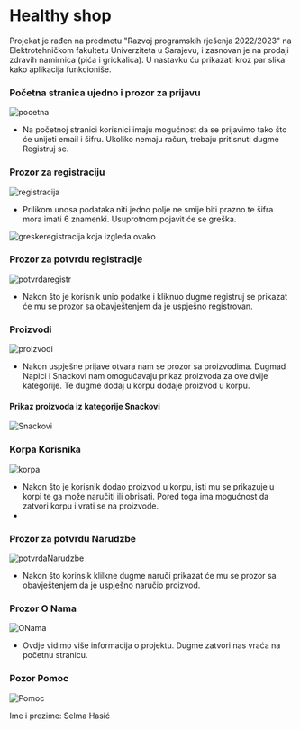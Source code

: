 # Healthy shop


Projekat je rađen na predmetu "Razvoj programskih rješenja 2022/2023" na Elektrotehničkom fakultetu Univerziteta u Sarajevu,
i zasnovan je na prodaji zdravih namirnica (pića i grickalica).
U nastavku ću prikazati kroz par slika kako aplikacija funkcioniše.

### Početna stranica ujedno i prozor za prijavu
![pocetna](https://github.com/shasic2/Project_2023/assets/101181938/aa996cb5-e675-42f6-8af4-40bf0832cfe1)

* Na početnoj stranici korisnici imaju mogućnost da se prijavimo tako što će unijeti email i šifru.
  Ukoliko nemaju račun, trebaju pritisnuti dugme Registruj se.

### Prozor za registraciju
![registracija](https://github.com/shasic2/Project_2023/assets/101181938/33a7489b-990e-42a3-a796-1635cc4dc76b)
* Prilikom unosa podataka niti jedno polje ne smije biti prazno te šifra mora imati 6 znamenki.
  Usuprotnom pojavit će se greška.

![greskeregistracija](https://github.com/shasic2/Project_2023/assets/101181938/c3d9acc9-6454-4771-9961-4be4686cbacf)
 koja izgleda ovako 

### Prozor za potvrdu registracije
![potvrdaregistr](https://github.com/shasic2/Project_2023/assets/101181938/e3accde3-c860-4faa-98bf-52735184fb27)

* Nakon što je korisnik unio podatke i kliknuo dugme registruj se prikazat će mu se prozor sa obavještenjem da je uspješno  registrovan.

### Proizvodi
![proizvodi](https://github.com/shasic2/Project_2023/assets/101181938/97adc704-626e-4325-b6f9-0dce5a09b448)
* Nakon uspješne prijave otvara nam se prozor sa proizvodima. Dugmad Napici i Snackovi nam omogućavaju prikaz proizvoda za ove dvije kategorije.
Te dugme dodaj u korpu dodaje proizvod u korpu.

#### Prikaz proizvoda iz kategorije Snackovi
![Snackovi](https://github.com/shasic2/Project_2023/assets/101181938/c2b86a6e-114f-466a-bb10-f23e99571786)

### Korpa Korisnika
![korpa](https://github.com/shasic2/Project_2023/assets/101181938/17f3edbb-5eed-4e8f-b607-228c9664cfda)
* Nakon što je korisnik dodao proizvod u korpu, isti mu se prikazuje u korpi te ga može naručiti ili obrisati.
Pored toga ima mogućnost da zatvori korpu i vrati se na proizvode.
* 
### Prozor za potvrdu Narudzbe
![potvrdaNarudzbe](https://github.com/shasic2/Project_2023/assets/101181938/48520603-99be-437b-a913-207d38095e20)
* Nakon što korinsik klilkne dugme naruči prikazat će mu se prozor sa obavještenjem da je uspješno naručio proizvod.
### Prozor O Nama
![ONama](https://github.com/shasic2/Project_2023/assets/101181938/b6db815e-22f5-4ee7-bd69-76a4e2d830b4)
* Ovdje vidimo više informacija o projektu. Dugme zatvori nas vraća na početnu stranicu. 

### Pozor Pomoc
![Pomoc](https://github.com/shasic2/Project_2023/assets/101181938/89d27262-d126-4dc0-bcde-2f764e42c61e)

Ime i prezime: Selma Hasić





